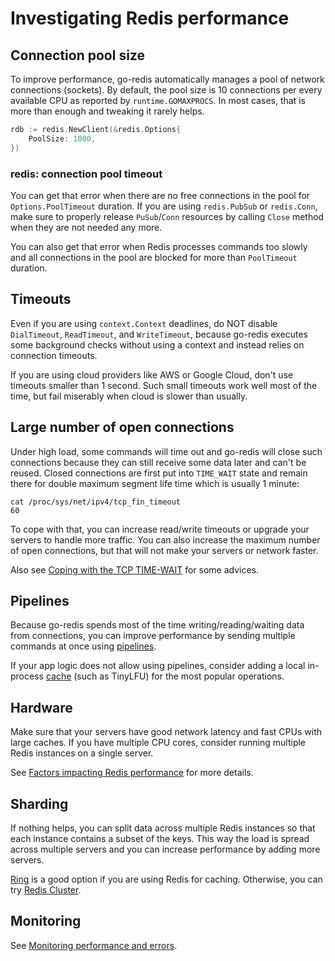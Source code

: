 # Investigating Redis performance

## Connection pool size

To improve performance, go-redis automatically manages a pool of network connections (sockets). By
default, the pool size is 10 connections per every available CPU as reported by
`runtime.GOMAXPROCS`. In most cases, that is more than enough and tweaking it rarely helps.

```go
rdb := redis.NewClient(&redis.Options{
    PoolSize: 1000,
})
```

### redis: connection pool timeout

You can get that error when there are no free connections in the pool for `Options.PoolTimeout`
duration. If you are using `redis.PubSub` or `redis.Conn`, make sure to properly release
`PuSub`/`Conn` resources by calling `Close` method when they are not needed any more.

You can also get that error when Redis processes commands too slowly and all connections in the pool
are blocked for more than `PoolTimeout` duration.

## Timeouts

Even if you are using `context.Context` deadlines, do NOT disable `DialTimeout`, `ReadTimeout`, and
`WriteTimeout`, because go-redis executes some background checks without using a context and instead
relies on connection timeouts.

If you are using cloud providers like AWS or Google Cloud, don't use timeouts smaller than 1 second.
Such small timeouts work well most of the time, but fail miserably when cloud is slower than
usually.

## Large number of open connections

Under high load, some commands will time out and go-redis will close such connections because they
can still receive some data later and can't be reused. Closed connections are first put into
`TIME_WAIT` state and remain there for double maximum segment life time which is usually 1 minute:

```shell
cat /proc/sys/net/ipv4/tcp_fin_timeout
60
```

To cope with that, you can increase read/write timeouts or upgrade your servers to handle more
traffic. You can also increase the maximum number of open connections, but that will not make your
servers or network faster.

Also see
[Coping with the TCP TIME-WAIT](https://vincent.bernat.ch/en/blog/2014-tcp-time-wait-state-linux#summary)
for some advices.

## Pipelines

Because go-redis spends most of the time writing/reading/waiting data from connections, you can
improve performance by sending multiple commands at once using [pipelines](pipelines.html).

If your app logic does not allow using pipelines, consider adding a local in-process
[cache](caching.html) (such as TinyLFU) for the most popular operations.

## Hardware

Make sure that your servers have good network latency and fast CPUs with large caches. If you have
multiple CPU cores, consider running multiple Redis instances on a single server.

See
[Factors impacting Redis performance](https://redis.io/topics/benchmarks#factors-impacting-redis-performance)
for more details.

## Sharding

If nothing helps, you can split data across multiple Redis instances so that each instance contains
a subset of the keys. This way the load is spread across multiple servers and you can increase
performance by adding more servers.

[Ring](ring.html) is a good option if you are using Redis for caching. Otherwise, you can try
[Redis Cluster](cluster.html).

## Monitoring

See [Monitoring performance and errors](tracing.html).
